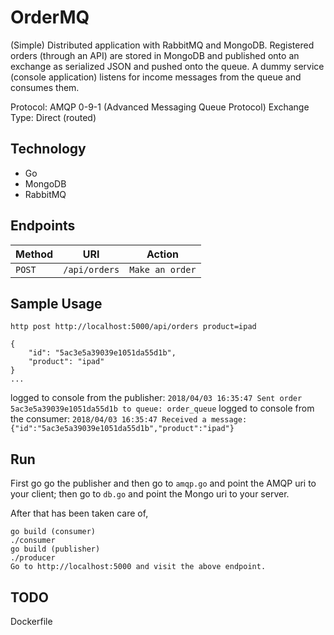 # OrderMQ

(Simple) Distributed application with RabbitMQ and MongoDB. Registered orders
(through an API) are stored in MongoDB and published onto an exchange as
serialized JSON and pushed onto the queue. A dummy service (console application)
listens for income messages from the queue and consumes them.

Protocol: AMQP 0-9-1 (Advanced Messaging Queue Protocol)
Exchange Type: Direct (routed)

Technology
----------
* Go
* MongoDB
* RabbitMQ

Endpoints
---------

| Method     | URI                                  | Action                                      |
|------------|--------------------------------------|---------------------------------------------|
| `POST`     | `/api/orders`                        | `Make an order`                             |


Sample Usage
---------------

`http post http://localhost:5000/api/orders product=ipad`
```
{
    "id": "5ac3e5a39039e1051da55d1b", 
    "product": "ipad"
}
...
```
logged to console from the publisher: `2018/04/03 16:35:47 Sent order 5ac3e5a39039e1051da55d1b to queue: order_queue`
logged to console from the consumer: `2018/04/03 16:35:47 Received a message: {"id":"5ac3e5a39039e1051da55d1b","product":"ipad"}`

Run
---
First go go the publisher and then go to `amqp.go` and point the AMQP uri
to your client; then go to `db.go` and point the Mongo uri to
your server. 

After that has been taken care of,
```
go build (consumer)
./consumer
go build (publisher)
./producer
Go to http://localhost:5000 and visit the above endpoint.
```

TODO
---
Dockerfile
